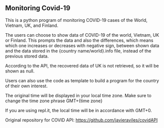 ## Monitoring Covid-19

This is a python program of monitoring COVID-19 cases of the World, Vietnam, UK, and Finland.

The users can choose to show data of COVID-19 of the world, Vietnam, UK or Finland. This prompts the data and also the differences, which means which one increases or decreases with negative sign, between shown data and the data stored in the {country name/world}.info file, instead of the previous stored data.

According to the API, the recovered data of UK is not retrieved, so it will be shown as null.

Users can also use the code as template to build a program for the country of their own interest.

The original time will be displayed in your local time zone. Make sure to change the time zone phrase GMT+{time zone}

If you are using repl.it, the local time will be in accordance with GMT+0.

Original repository for COVID API:
https://github.com/javieraviles/covidAPI